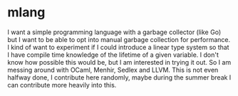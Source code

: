 # mlang
I want a simple programming language with a garbage collector (like Go) but I want to be able to opt into manual garbage collection for performance. I kind of want to experiment if I could introduce a linear type system so that I have compile time knowledge of the lifetime of a given variable. I don't know how possible this would be, but I am interested in trying it out. So I am messing around with OCaml, Menhir, Sedlex and LLVM.
This is not even halfway done, I contribute here randomly, maybe during the summer break I can contribute more heavily into this. 
